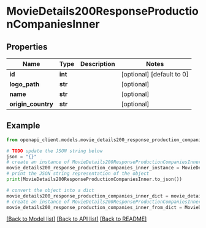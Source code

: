 # MovieDetails200ResponseProductionCompaniesInner


## Properties

Name | Type | Description | Notes
------------ | ------------- | ------------- | -------------
**id** | **int** |  | [optional] [default to 0]
**logo_path** | **str** |  | [optional] 
**name** | **str** |  | [optional] 
**origin_country** | **str** |  | [optional] 

## Example

```python
from openapi_client.models.movie_details200_response_production_companies_inner import MovieDetails200ResponseProductionCompaniesInner

# TODO update the JSON string below
json = "{}"
# create an instance of MovieDetails200ResponseProductionCompaniesInner from a JSON string
movie_details200_response_production_companies_inner_instance = MovieDetails200ResponseProductionCompaniesInner.from_json(json)
# print the JSON string representation of the object
print(MovieDetails200ResponseProductionCompaniesInner.to_json())

# convert the object into a dict
movie_details200_response_production_companies_inner_dict = movie_details200_response_production_companies_inner_instance.to_dict()
# create an instance of MovieDetails200ResponseProductionCompaniesInner from a dict
movie_details200_response_production_companies_inner_from_dict = MovieDetails200ResponseProductionCompaniesInner.from_dict(movie_details200_response_production_companies_inner_dict)
```
[[Back to Model list]](../README.md#documentation-for-models) [[Back to API list]](../README.md#documentation-for-api-endpoints) [[Back to README]](../README.md)


